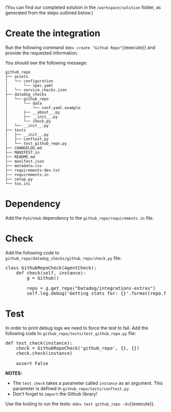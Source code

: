 (You can find our completed solution in the `/workspace/solution` folder, as generated from the steps outlined below.)

# Create the integration

Run the following command `ddev create "Github Repo"`{{execute}} and provide the requested information.

You should see the following message:
```
github_repo
├── assets
│   └── configuration
│       └── spec.yaml
│   └── service_checks.json
├── datadog_checks
│   └── github_repo
│       └── data
│           └── conf.yaml.example
│       ├── __about__.py
│       ├── __init__.py
│       └── check.py
│   └── __init__.py
├── tests
│   ├── __init__.py
│   ├── conftest.py
│   └── test_github_repo.py
├── CHANGELOG.md
├── MANIFEST.in
├── README.md
├── manifest.json
├── metadata.csv
├── requirements-dev.txt
├── requirements.in
├── setup.py
└── tox.ini
```

# Dependency

Add the `PyGitHub` dependency to the `github_repo/requirements.in` file.

# Check

Add the following code to `github_repo/datadog_checks/github_repo/check.py` file:
<pre class="file" data-target="clipboard">
class GithubRepoCheck(AgentCheck):
    def check(self, instance):
        g = Github()

        repo = g.get_repo("Datadog/integrations-extras")
        self.log.debug('Getting stats for: {}'.format(repo.full_name))
</pre>


# Test

In order to print debug logs we need to force the test to fail. Add the following code to `github_repo/tests/test_github_repo.py` file:
<pre class="file" data-target="clipboard">
def test_check(instance):
    check = GithubRepoCheck('github_repo', {}, {})
    check.check(instance)

    assert False
</pre>

__NOTES:__

- The `test_check` takes a parameter called `instance` as an argument. This parameter is defined in `github_repo/tests/conftest.py`.
- Don't forget to `import` the Github library!

Use the tooling to run the tests: `ddev test github_repo -dv`{{execute}}.

